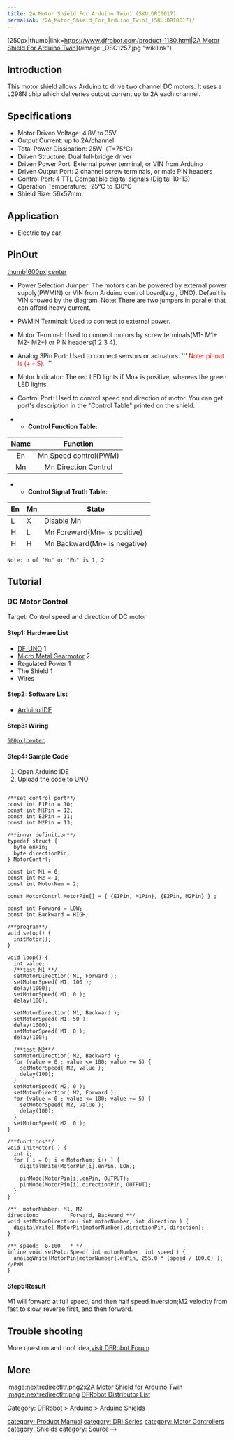 ```yaml
---
title: 2A Motor Shield For Arduino Twin) (SKU:DRI0017)
permalink: /2A_Motor_Shield_For_Arduino_Twin)_(SKU:DRI0017)/
---
```


[250px|thumb|link=<https://www.dfrobot.com/product-1180.html>|[2A Motor Shield For Arduino Twin](https://www.dfrobot.com/product-1180.html)](/image:_DSC1257.jpg "wikilink")

Introduction
------------

This motor shield allows Arduino to drive two channel DC motors. It uses a L298N chip which deliveries output current up to 2A each channel.

Specifications
--------------

-   Motor Driven Voltage: 4.8V to 35V
-   Output Current: up to 2A/channel
-   Total Power Dissipation: 25W（T=75℃）
-   Driven Structure: Dual full-bridge driver
-   Driven Power Port: External power terminal, or VIN from Arduino
-   Driven Output Port: 2 channel screw terminals, or male PIN headers
-   Control Port: 4 TTL Compatible digital signals (Digital 10-13)
-   Operation Temperature: -25℃ to 130℃
-   Shield Size: 56x57mm

Application
-----------

-   Electric toy car

PinOut
------

[thumb|600px|center](/image:DRI0017_pinout_en.png "wikilink")

-   Power Selection Jumper: The motors can be powered by external power supply(PWMIN) or VIN from Arduino control board(e.g., UNO). Default is VIN showed by the diagram. Note: There are two jumpers in parallel that can afford heavy current.

-   PWMIN Terminal: Used to connect to external power.

-   Motor Terminal: Used to connect motors by screw terminals(M1- M1+ M2- M2+) or PIN headers(1 2 3 4).

-   Analog 3Pin Port: Used to connect sensors or actuators. '''<font style="color:red"> Note: pinout is (+ - S).</font> '''

-   Motor Indicator: The red LED lights if Mn+ is positive, whereas the green LED lights.

-   Control Port: Used to control speed and direction of motor. You can get port's description in the "Control Table" printed on the shield.

-   -   **Control Function Table:**

|Name|Function|
|:--:|:------:|
|En|Mn Speed control(PWM)|
|Mn|Mn Direction Control|

-   -   **Control Signal Truth Table:**

|En|Mn|State|
|---|---|-----|
|L|X|Disable Mn|
|H|L|Mn Foreward(Mn+ is positive)|
|H|H|Mn Backward(Mn+ is negative)|

    Note: n of "Mn" or "En" is 1, 2

Tutorial
--------

### DC Motor Control

Target: Control speed and direction of DC motor

#### Step1: Hardware List

-   [DF_UNO](https://www.dfrobot.com/product-838.html) 1
-   [Micro Metal Gearmotor](https://www.dfrobot.com/product-874.html) 2
-   Regulated Power 1
-   The Shield 1
-   Wires

#### Step2: Software List

-   [Arduino IDE](http://arduino.cc/en/Main/Software)

#### Step3: Wiring

[`500px|center`](/image:https://www.dfrobot.com/wiki/images/thumb/4/47/DRI0027_Diagram.png/550px-DRI0027_Diagram.png "wikilink")

#### Step4: Sample Code

1.  Open Arduino IDE
2.  Upload the code to UNO

~~~~ {.cpp}

/**set control port**/
const int E1Pin = 10;
const int M1Pin = 12;
const int E2Pin = 11;
const int M2Pin = 13;

/**inner definition**/
typedef struct {
  byte enPin;
  byte directionPin;
} MotorContrl;

const int M1 = 0;
const int M2 = 1;
const int MotorNum = 2;

const MotorContrl MotorPin[] = { {E1Pin, M1Pin}, {E2Pin, M2Pin} } ;

const int Forward = LOW;
const int Backward = HIGH;

/**program**/
void setup() {
  initMotor();
}

void loop() {
  int value;
  /**test M1 **/
  setMotorDirection( M1, Forward );
  setMotorSpeed( M1, 100 );
  delay(1000);
  setMotorSpeed( M1, 0 );
  delay(100);

  setMotorDirection( M1, Backward );
  setMotorSpeed( M1, 50 );
  delay(1000);
  setMotorSpeed( M1, 0 );
  delay(100);

  /**test M2**/
  setMotorDirection( M2, Backward );
  for (value = 0 ; value <= 100; value += 5) {
    setMotorSpeed( M2, value );
    delay(100);
  }
  setMotorSpeed( M2, 0 );
  setMotorDirection( M2, Forward );
  for (value = 0 ; value <= 100; value += 5) {
    setMotorSpeed( M2, value );
    delay(100);
  }
  setMotorSpeed( M2, 0 );
}

/**functions**/
void initMotor( ) {
  int i;
  for ( i = 0; i < MotorNum; i++ ) {
    digitalWrite(MotorPin[i].enPin, LOW);

    pinMode(MotorPin[i].enPin, OUTPUT);
    pinMode(MotorPin[i].directionPin, OUTPUT);
  }
}

/**  motorNumber: M1, M2
direction:          Forward, Backward **/
void setMotorDirection( int motorNumber, int direction ) {
  digitalWrite( MotorPin[motorNumber].directionPin, direction);
}

/** speed:  0-100   * */
inline void setMotorSpeed( int motorNumber, int speed ) {
  analogWrite(MotorPin[motorNumber].enPin, 255.0 * (speed / 100.0) ); //PWM
}

~~~~

#### Step5:Result

M1 will forward at full speed, and then half speed inversion;M2 velocity from fast to slow, reverse first, and then forward.

Trouble shooting
----------------

More question and cool idea,[visit DFRobot Forum](http://www.dfrobot.com/index.php?route=DFblog/blogs)

More
----

[image:nextredirectltr.png](/image:nextredirectltr.png "wikilink")<u>[2x2A Motor Shield for Arduino Twin](https://www.dfrobot.com/product-1180.html)</u>
[image:nextredirectltr.png](/image:nextredirectltr.png "wikilink") [DFRobot Distributor List](http://www.dfrobot.com/index.php?route=information/distributorslogo)

Category: <u>[DFRobot](https://www.dfrobot.com/)</u> \> <u>[Arduino](https://www.dfrobot.com/category-35.html)</u> \> <u>[Arduino Shields](https://www.dfrobot.com/category-124.html)</u>

[category: Product Manual](/category:_Product_Manual "wikilink") [category: DRI Series](/category:_DRI_Series "wikilink") [category: Motor Controllers](/category:_Motor_Controllers "wikilink") [category: Shields](/category:_Shields "wikilink") [category: Source](/category:_Source "wikilink")--\>
